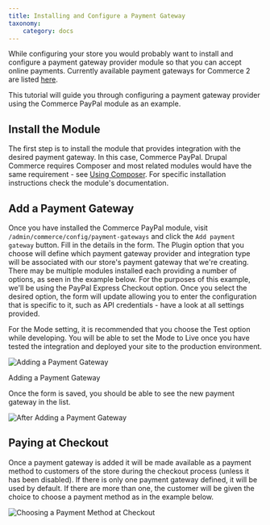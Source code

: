 ```yaml
---
title: Installing and Configure a Payment Gateway
taxonomy:
    category: docs
---
```



While configuring your store you would probably want to install and configure a payment gateway provider module so that you can accept online payments. Currently available payment gateways for Commerce 2 are listed [here](../available-gateways).

This tutorial will guide you through configuring a payment gateway provider using the Commerce PayPal module as an example.

Install the Module
------------------

The first step is to install the module that provides integration with the desired payment gateway. In this case, Commerce PayPal. Drupal Commerce requires Composer and most related modules would have the same requirement - see [Using Composer](../../../getting-started/using-composer). For specific installation instructions check the module's documentation.

Add a Payment Gateway
---------------------

Once you have installed the Commerce PayPal module, visit ``/admin/commerce/config/payment-gateways`` and click the ``Add payment gateway`` button. Fill in the details in the form. The Plugin option that you choose will define which payment gateway provider and integration type will be associated with our store's payment gateway that we're creating. There may be multiple modules installed each providing a number of options, as seen in the example below. For the purposes of this example, we'll be using the PayPal Express Checkout option. Once you select the desired option, the form will update allowing you to enter the configuration that is specific to it, such as API credentials - have a look at all settings provided.

For the Mode setting, it is recommended that you choose the Test option while developing. You will be able to set the Mode to Live once you have tested the integration and deployed your site to the production environment.

![Adding a Payment Gateway](../images/adding_payment_gateway.jpg)

   Adding a Payment Gateway

Once the form is saved, you should be able to see the new payment gateway in the list.

![After Adding a Payment Gateway](../images/added_payment_gateway.jpg)

Paying at Checkout
------------------

Once a payment gateway is added it will be made available as a payment method to customers of the store during the checkout process (unless it has been disabled). If there is only one payment gateway defined, it will be used by default. If there are more than one, the customer will be given the choice to choose a payment method as in the example below.

![Choosing a Payment Method at Checkout](../images/payment_method_choices.jpg)

